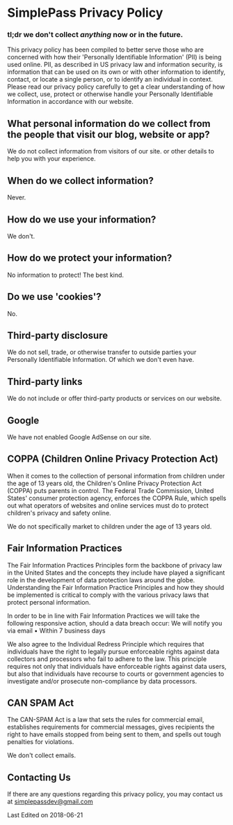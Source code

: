 # SimplePass Privacy Policy

### tl;dr we don't collect *anything* now or in the future.

This privacy policy has been compiled to better serve those who are concerned with how their 'Personally Identifiable Information' (PII) is being used online. PII, as described in US privacy law and information security, is information that can be used on its own or with other information to identify, contact, or locate a single person, or to identify an individual in context. Please read our privacy policy carefully to get a clear understanding of how we collect, use, protect or otherwise handle your Personally Identifiable Information in accordance with our website.

## What personal information do we collect from the people that visit our blog, website or app?

We do not collect information from visitors of our site.
or other details to help you with your experience.

## When do we collect information?

Never.

## How do we use your information?

We don't.

## How do we protect your information?

No information to protect! The best kind.

## Do we use 'cookies'?

No.

## Third-party disclosure

We do not sell, trade, or otherwise transfer to outside parties your Personally Identifiable Information. Of which we don't even have.

## Third-party links

We do not include or offer third-party products or services on our website.

## Google

We have not enabled Google AdSense on our site.

## COPPA (Children Online Privacy Protection Act)

When it comes to the collection of personal information from children under the age of 13 years old, the Children's Online Privacy Protection Act (COPPA) puts parents in control. The Federal Trade Commission, United States' consumer protection agency, enforces the COPPA Rule, which spells out what operators of websites and online services must do to protect children's privacy and safety online.

We do not specifically market to children under the age of 13 years old.

## Fair Information Practices

The Fair Information Practices Principles form the backbone of privacy law in the United States and the concepts they include have played a significant role in the development of data protection laws around the globe. Understanding the Fair Information Practice Principles and how they should be implemented is critical to comply with the various privacy laws that protect personal information.

In order to be in line with Fair Information Practices we will take the following responsive action, should a data breach occur:
We will notify you via email
      • Within 7 business days

We also agree to the Individual Redress Principle which requires that individuals have the right to legally pursue enforceable rights against data collectors and processors who fail to adhere to the law. This principle requires not only that individuals have enforceable rights against data users, but also that individuals have recourse to courts or government agencies to investigate and/or prosecute non-compliance by data processors.

## CAN SPAM Act

The CAN-SPAM Act is a law that sets the rules for commercial email, establishes requirements for commercial messages, gives recipients the right to have emails stopped from being sent to them, and spells out tough penalties for violations.

We don't collect emails.

## Contacting Us

If there are any questions regarding this privacy policy, you may contact us at simplepassdev@gmail.com


Last Edited on 2018-06-21